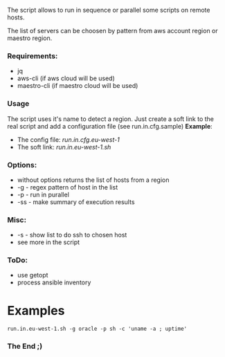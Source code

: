 

The script allows to run in sequence or parallel some scripts on remote hosts.

The list of servers can be choosen by pattern from aws account region or maestro region.

### Requirements:
* jq
* aws-cli (if aws cloud will be used)
* maestro-cli (if maestro cloud will be used)

### Usage
The script uses it's name to detect a region. Just create a soft link to
the real script and add a configuration file (see run.in.cfg.sample)
__Example__:

* The config file: _run.in.cfg.eu-west-1_
* The soft link: _run.in.eu-west-1.sh_

### Options:
- without options returns the list of hosts from a region
- -g - regex pattern of host in the list
- -p - run in purallel
- -ss - make summary of execution results

### Misc:
- -s - show list to do ssh to chosen host
- see more in the script

### ToDo:
* use getopt
* process ansible inventory

# Examples
```
run.in.eu-west-1.sh -g oracle -p sh -c 'uname -a ; uptime'
```

### The End ;)
